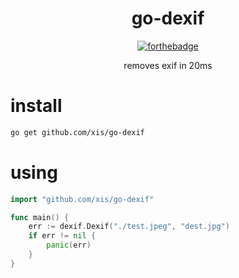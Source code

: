
<div align="center">
  <h1>go-dexif</h1>
  
  [![forthebadge](https://forthebadge.com/images/badges/check-it-out.svg)](https://forthebadge.com)

removes exif in 20ms
</div>

# install
```bash
go get github.com/xis/go-dexif
```

# using
```go
import "github.com/xis/go-dexif"

func main() {
	err := dexif.Dexif("./test.jpeg", "dest.jpg")
	if err != nil {
	    panic(err)
	}
}
```